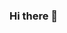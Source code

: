### Hi there 👋

<!--
**DavideManneschi/DavideManneschi** is a ✨ _special_ ✨ repository because its `README.md` (this file) appears on your GitHub profile.


- 🔭 I’m currently  a graduate student persuing a master's degree in Analytics

- 👯 I’m looking to collaborate on ...
- 📫 How to reach me: email:dmanneschi@yahoo.it
- ⚡ Fun fact: I like izza too much 
-->
